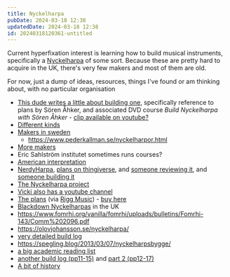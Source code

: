 ```yaml
---
title: Nyckelharpa
pubDate: 2024-03-18 12:38
updatedDate: 2024-03-18 12:38
id: 20240318120361-untitled
---
```


Current hyperfixation interest is learning how to build musical instruments, specifically a [Nyckelharpa](https://en.wikipedia.org/wiki/Nyckelharpa) of some sort. Because these are pretty hard to acquire in the UK, there's very few makers and most of them are old.

For now, just a dump of ideas, resources, things I've found or am thinking about, with no particular organisation

- [This dude writes a little about building one](https://www.nyckelharpa.org/wp-content/uploads/nn_37.pdf), specifically reference to plans by Sören Åhker, and associated DVD course _Build Nyckelharpa with Sören Åhker_ - [clip available on youtube?](https://www.youtube.com/watch?v=UEVolmHI5rE)
- [Different kinds](https://nyckelharpansforum.net/harpmodellerna.htm)
- [Makers in sweden](https://nyckelharpan.org/instrumentet/harpbyggare/)
  - https://www.pederkallman.se/nyckelharpor.html
- [More makers](https://www.emeliewaldken.net/nyckelharpabuilders)
- Eric Sahlström institutet sometimes runs courses?
- [American interpretation](https://www.youtube.com/watch?v=1gUFyMvHjrs)
- [NerdyHarpa](https://www.nerdygurdy.nl/product/nerdyharpa-v3-kit/), [plans on thingiverse](https://www.thingiverse.com/thing:4845356), and [someone reviewing it](https://www.youtube.com/watch?v=YBzz0T3MEPk), and [someone building it](https://www.youtube.com/watch?v=WnYX3MSRk84)
- [The Nyckelharpa project](https://nyckelharpa.me.uk/)
- [Vicki also has a youtube channel](https://www.youtube.com/@NyckelharpaUK)
- [The plans](https://www.sorenahker.com/) (via [Rigg Music](https://www.riggmusic.co.uk/)) - [buy here](https://www.sorenahker.com/sortiment/order.htm)
- [Blackdown Nyckelharpas](http://www.blackdownharpas.uk/home.html) in the UK
- https://www.fomrhi.org/vanilla/fomrhi/uploads/bulletins/Fomrhi-143/Comm%202096.pdf
- https://olovjohansson.se/nyckelharpa/
- [very detailed build log](https://doughtysnyckelharpabuild.blogspot.com/)
- https://spegling.blog/2013/03/07/nyckelharpsbygge/
- [a big academic reading list](https://janinebuisman.blogspot.com/2016/07/read-watch-learn.html)
- [another build log (pp11-15)](https://www.nyckelharpa.org/wp-content/uploads/NyckNotes51.pdf) and [part 2 (pp12-17)](https://www.nyckelharpa.org/wp-content/uploads/NyckNotes52C.pdf)
- [A bit of history](https://www.youtube.com/watch?v=lr8hVcI43s0)